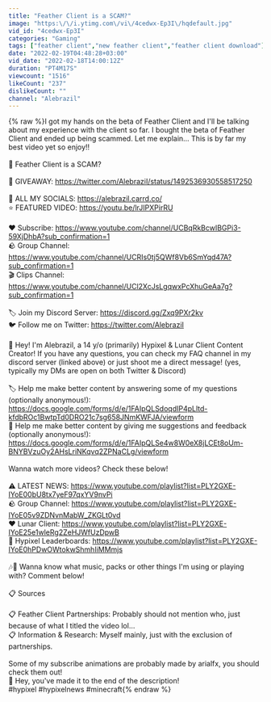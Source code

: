 ```yaml
---
title: "Feather Client is a SCAM?"
image: "https:\/\/i.ytimg.com\/vi\/4cedwx-Ep3I\/hqdefault.jpg"
vid_id: "4cedwx-Ep3I"
categories: "Gaming"
tags: ["feather client","new feather client","feather client download"]
date: "2022-02-19T04:48:28+03:00"
vid_date: "2022-02-18T14:00:12Z"
duration: "PT4M17S"
viewcount: "1516"
likeCount: "237"
dislikeCount: ""
channel: "Alebrazil"
---
```

{% raw %}I got my hands on the beta of Feather Client and I'll be talking about my experience with the client so far. I bought the beta of Feather Client and ended up being scammed. Let me explain... This is by far my best video yet so enjoy!!<br /><br />📝 Feather Client is a SCAM?<br /><br />📌 GIVEAWAY: <a rel="nofollow" target="blank" href="https://twitter.com/AlebraziI/status/1492536930558517250">https://twitter.com/AlebraziI/status/1492536930558517250</a><br /><br />📌 ALL MY SOCIALS: <a rel="nofollow" target="blank" href="https://alebrazil.carrd.co/">https://alebrazil.carrd.co/</a><br />⭐ FEATURED VIDEO: <a rel="nofollow" target="blank" href="https://youtu.be/lrJIPXPirRU">https://youtu.be/lrJIPXPirRU</a><br /><br />❤️ Subscribe: <a rel="nofollow" target="blank" href="https://www.youtube.com/channel/UCBqRkBcwIBGPi3-59XjDhbA?sub_confirmation=1">https://www.youtube.com/channel/UCBqRkBcwIBGPi3-59XjDhbA?sub_confirmation=1</a><br />🪨 Group Channel: <a rel="nofollow" target="blank" href="https://www.youtube.com/channel/UCRIs0tj5QWf8Vb6SmYqd47A?sub_confirmation=1">https://www.youtube.com/channel/UCRIs0tj5QWf8Vb6SmYqd47A?sub_confirmation=1</a><br />🎬 Clips Channel: <a rel="nofollow" target="blank" href="https://www.youtube.com/channel/UCl2XcJsLgqwxPcXhuGeAa7g?sub_confirmation=1">https://www.youtube.com/channel/UCl2XcJsLgqwxPcXhuGeAa7g?sub_confirmation=1</a><br /><br />🏷️ Join my Discord Server: <a rel="nofollow" target="blank" href="https://discord.gg/Zxq9PXr2kv">https://discord.gg/Zxq9PXr2kv</a><br />🐦 Follow me on Twitter: <a rel="nofollow" target="blank" href="https://twitter.com/AlebraziI">https://twitter.com/AlebraziI</a><br /><br />🌊 Hey! I'm Alebrazil, a 14 y/o (primarily) Hypixel &amp; Lunar Client Content Creator! If you have any questions, you can check my FAQ channel in my discord server (linked above) or just shoot me a direct message! (yes, typically my DMs are open on both Twitter &amp; Discord)<br /><br />🏷️ Help me make better content by answering some of my questions (optionally anonymous!): <a rel="nofollow" target="blank" href="https://docs.google.com/forms/d/e/1FAIpQLSdoqdIP4pLltd-kfdbROc1BwtpTd0DRO21c7sg658JNmKWFJA/viewform">https://docs.google.com/forms/d/e/1FAIpQLSdoqdIP4pLltd-kfdbROc1BwtpTd0DRO21c7sg658JNmKWFJA/viewform</a><br />🔖 Help me make better content by giving me suggestions and feedback (optionally anonymous!): <a rel="nofollow" target="blank" href="https://docs.google.com/forms/d/e/1FAIpQLSe4w8W0eX8jLCEt8oUm-BNYBVzuOy2AHsLriNKqvq2ZPNaCLg/viewform">https://docs.google.com/forms/d/e/1FAIpQLSe4w8W0eX8jLCEt8oUm-BNYBVzuOy2AHsLriNKqvq2ZPNaCLg/viewform</a><br /><br />Wanna watch more videos? Check these below!<br /><br />⚠️ LATEST NEWS: <a rel="nofollow" target="blank" href="https://www.youtube.com/playlist?list=PLY2GXE-IYoE00bU8tx7yeF97qxYV9nvPi">https://www.youtube.com/playlist?list=PLY2GXE-IYoE00bU8tx7yeF97qxYV9nvPi</a><br />🪨 Group Channel: <a rel="nofollow" target="blank" href="https://www.youtube.com/playlist?list=PLY2GXE-IYoE05v9ZDNvnMabW_ZKGLt0vd">https://www.youtube.com/playlist?list=PLY2GXE-IYoE05v9ZDNvnMabW_ZKGLt0vd</a><br />❤️ Lunar Client: <a rel="nofollow" target="blank" href="https://www.youtube.com/playlist?list=PLY2GXE-IYoE25e1wleRg2ZeHJWfUzDpwB">https://www.youtube.com/playlist?list=PLY2GXE-IYoE25e1wleRg2ZeHJWfUzDpwB</a><br />🥇 Hypixel Leaderboards: <a rel="nofollow" target="blank" href="https://www.youtube.com/playlist?list=PLY2GXE-IYoE0hPDwOWtokwShmhIiMMmjs">https://www.youtube.com/playlist?list=PLY2GXE-IYoE0hPDwOWtokwShmhIiMMmjs</a><br /><br />🎶🎨 Wanna know what music, packs or other things I'm using or playing with? Comment below!<br /><br />📋 Sources<br /><br />📋 Feather Client Partnerships: Probably should not mention who, just because of what I titled the video lol...<br />📋 Information &amp; Research: Myself mainly, just with the exclusion of partnerships.<br /><br />Some of my subscribe animations are probably made by arialfx, you should check them out!<br />💞 Hey, you've made it to the end of the description!<br />#hypixel #hypixelnews #minecraft{% endraw %}
